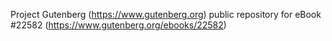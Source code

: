 Project Gutenberg (https://www.gutenberg.org) public repository for eBook #22582 (https://www.gutenberg.org/ebooks/22582)
